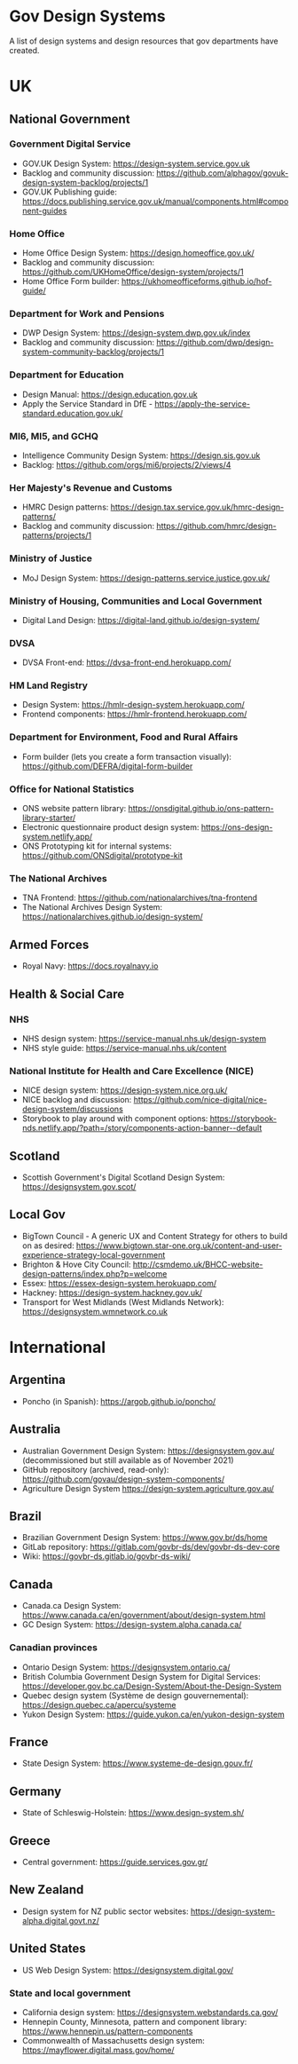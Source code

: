 # Gov Design Systems
A list of design systems and design resources that gov departments have created.

# UK

## National Government

### Government Digital Service
- GOV.UK Design System: https://design-system.service.gov.uk
- Backlog and community discussion: https://github.com/alphagov/govuk-design-system-backlog/projects/1
- GOV.UK Publishing guide: https://docs.publishing.service.gov.uk/manual/components.html#component-guides

### Home Office
- Home Office Design System: https://design.homeoffice.gov.uk/
- Backlog and community discussion: https://github.com/UKHomeOffice/design-system/projects/1
- Home Office Form builder: https://ukhomeofficeforms.github.io/hof-guide/

### Department for Work and Pensions
- DWP Design System: https://design-system.dwp.gov.uk/index
- Backlog and community discussion: https://github.com/dwp/design-system-community-backlog/projects/1

### Department for Education
- Design Manual: https://design.education.gov.uk
- Apply the Service Standard in DfE - https://apply-the-service-standard.education.gov.uk/

### MI6, MI5, and GCHQ
- Intelligence Community Design System: https://design.sis.gov.uk
- Backlog: https://github.com/orgs/mi6/projects/2/views/4

### Her Majesty's Revenue and Customs
- HMRC Design patterns: https://design.tax.service.gov.uk/hmrc-design-patterns/
- Backlog and community discussion: https://github.com/hmrc/design-patterns/projects/1

### Ministry of Justice
- MoJ Design System: https://design-patterns.service.justice.gov.uk/

### Ministry of Housing, Communities and Local Government
- Digital Land Design: https://digital-land.github.io/design-system/

### DVSA
- DVSA Front-end: https://dvsa-front-end.herokuapp.com/

### HM Land Registry
- Design System: https://hmlr-design-system.herokuapp.com/
- Frontend components: https://hmlr-frontend.herokuapp.com/

### Department for Environment, Food and Rural Affairs
- Form builder (lets you create a form transaction visually): https://github.com/DEFRA/digital-form-builder

### Office for National Statistics
- ONS website pattern library: https://onsdigital.github.io/ons-pattern-library-starter/
- Electronic questionnaire product design system: https://ons-design-system.netlify.app/
- ONS Prototyping kit for internal systems: https://github.com/ONSdigital/prototype-kit

### The National Archives
- TNA Frontend: https://github.com/nationalarchives/tna-frontend
- The National Archives Design System: https://nationalarchives.github.io/design-system/

## Armed Forces
- Royal Navy: https://docs.royalnavy.io

## Health & Social Care

### NHS
- NHS design system: https://service-manual.nhs.uk/design-system
- NHS style guide: https://service-manual.nhs.uk/content

### National Institute for Health and Care Excellence (NICE)
- NICE design system: https://design-system.nice.org.uk/
- NICE backlog and discussion: https://github.com/nice-digital/nice-design-system/discussions
- Storybook to play around with component options: https://storybook-nds.netlify.app/?path=/story/components-action-banner--default

## Scotland
- Scottish Government's Digital Scotland Design System: https://designsystem.gov.scot/

## Local Gov
- BigTown Council - A generic UX and Content Strategy for others to build on as desired: https://www.bigtown.star-one.org.uk/content-and-user-experience-strategy-local-government
- Brighton & Hove City Council: http://csmdemo.uk/BHCC-website-design-patterns/index.php?p=welcome
- Essex: https://essex-design-system.herokuapp.com/
- Hackney: https://design-system.hackney.gov.uk/
- Transport for West Midlands (West Midlands Network): https://designsystem.wmnetwork.co.uk

# International

## Argentina
- Poncho (in Spanish): https://argob.github.io/poncho/

## Australia
- Australian Government Design System: https://designsystem.gov.au/ (decommissioned but still available as of November 2021)
- GitHub repository (archived, read-only): https://github.com/govau/design-system-components/
- Agriculture Design System https://design-system.agriculture.gov.au/

## Brazil
- Brazilian Government Design System: https://www.gov.br/ds/home
- GitLab repository: https://gitlab.com/govbr-ds/dev/govbr-ds-dev-core
- Wiki: https://govbr-ds.gitlab.io/govbr-ds-wiki/

## Canada
- Canada.ca Design System: https://www.canada.ca/en/government/about/design-system.html
- GC Design System: https://design-system.alpha.canada.ca/

### Canadian provinces
- Ontario Design System: https://designsystem.ontario.ca/
- British Columbia Government Design System for Digital Services: https://developer.gov.bc.ca/Design-System/About-the-Design-System
- Quebec design system (Système de design gouvernemental): https://design.quebec.ca/apercu/systeme
- Yukon Design System: https://guide.yukon.ca/en/yukon-design-system

## France
- State Design System: https://www.systeme-de-design.gouv.fr/

## Germany
- State of Schleswig-Holstein: https://www.design-system.sh/

## Greece
- Central government: https://guide.services.gov.gr/

## New Zealand
- Design system for NZ public sector websites: https://design-system-alpha.digital.govt.nz/

## United States
- US Web Design System: https://designsystem.digital.gov/

### State and local government
- California design system: https://designsystem.webstandards.ca.gov/
- Hennepin County, Minnesota, pattern and component library: https://www.hennepin.us/pattern-components
- Commonwealth of Massachusetts design system: https://mayflower.digital.mass.gov/home/


